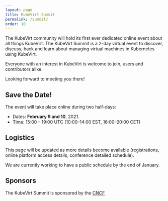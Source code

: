 ```yaml
---
layout: page
title: KubeVirt Summit
permalink: /summit/
order: 10
---
```


The KubeVirt community will hold its first ever dedicated online event about all
things KubeVirt. The KubeVirt Summit is a 2-day virtual event to discover,
discuss, hack and learn about managing virtual machines in Kubernetes using
KubeVirt.

Everyone with an interest in KubeVirt is welcome to join, users
and contributors alike.

Looking forward to meeting you there!

## Save the Date!

The event will take place online during two half-days:

  - Dates: **February 9 and 10**, 2021.
  - Time: 15:00 – 19:00 UTC (10:00–14:00 EST, 16:00–20:00 CET)

## Logistics

This page will be updated as more details become available (registrations,
online platform access details, conference detailed schedule).

We are currently working to have a public schedule by the end of January.

## Sponsors

The KubeVirt Summit is sponsored by the [CNCF](https://cncf.io/)
